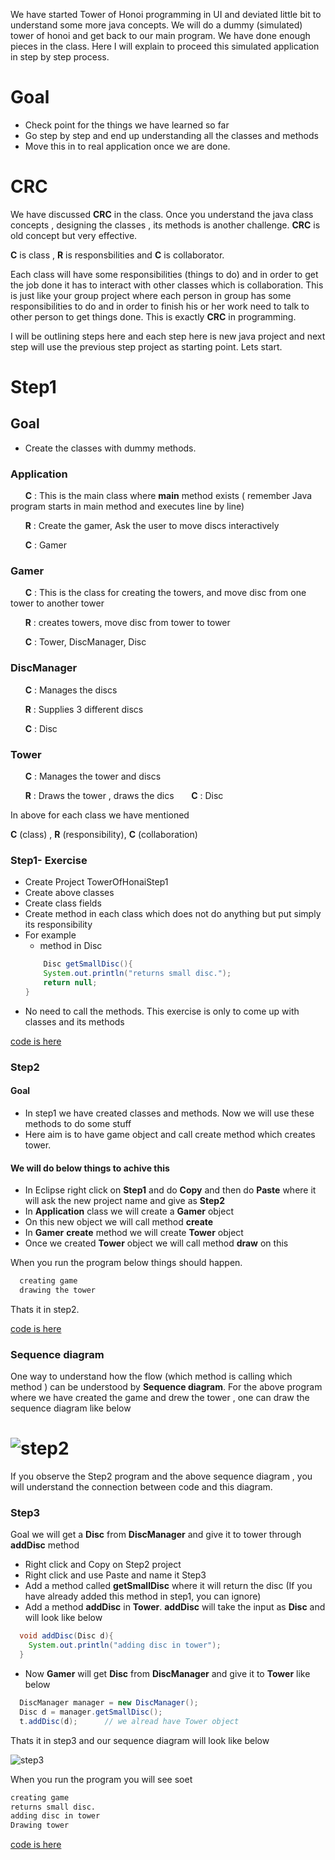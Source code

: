 We have started Tower of Honoi programming in UI and deviated little bit to understand some more java concepts. We will do a dummy (simulated) tower of honoi and get back to our main program. We have done enough pieces in the class. Here I will explain to proceed this simulated application in step by step process.

# Goal

- Check point for the things we have learned so far
- Go step by step and end up understanding all the classes and methods
- Move this in to real application once we are done.

# CRC

We have discussed **CRC** in the class. Once you understand the java class concepts , designing the classes , its methods is another challenge. **CRC** is old concept but very effective.

**C** is class , **R** is responsbilities and **C** is collaborator.

Each class will have some responsibilities (things to do) and in order to get the job done it has to interact with other classes which is collaboration. This is just like your group project where each person in group has some responsibilities to do and in order to finish his or her work need to talk to other person to get things done. This is exactly **CRC** in programming.

I will be outlining steps here and each step here is new java project and next step will use the previous step project as starting point. Lets start.

# Step1

## Goal

- Create the classes with dummy methods.

### Application

&nbsp;&nbsp;&nbsp;&nbsp;&nbsp;&nbsp;**C** : This is the main class where **main** method exists ( remember Java program starts in main method and executes line by line)

&nbsp;&nbsp;&nbsp;&nbsp;&nbsp;&nbsp;**R** : Create the gamer, Ask the user to move discs interactively

&nbsp;&nbsp;&nbsp;&nbsp;&nbsp;&nbsp;**C** : Gamer

### Gamer

&nbsp;&nbsp;&nbsp;&nbsp;&nbsp;&nbsp;**C** : This is the class for creating the towers, and move disc from one tower to another tower

&nbsp;&nbsp;&nbsp;&nbsp;&nbsp;&nbsp;**R** : creates towers, move disc from tower to tower

&nbsp;&nbsp;&nbsp;&nbsp;&nbsp;&nbsp;**C** : Tower, DiscManager, Disc

### DiscManager

&nbsp;&nbsp;&nbsp;&nbsp;&nbsp;&nbsp;**C** : Manages the discs

&nbsp;&nbsp;&nbsp;&nbsp;&nbsp;&nbsp;**R** : Supplies 3 different discs

&nbsp;&nbsp;&nbsp;&nbsp;&nbsp;&nbsp;**C** : Disc

### Tower

&nbsp;&nbsp;&nbsp;&nbsp;&nbsp;&nbsp;**C** : Manages the tower and discs

&nbsp;&nbsp;&nbsp;&nbsp;&nbsp;&nbsp;**R** : Draws the tower , draws the dics
&nbsp;&nbsp;&nbsp;&nbsp;&nbsp;&nbsp;**C** : Disc

In above for each class we have mentioned

**C** (class) , **R** (responsibility), **C** (collaboration)

### Step1- Exercise

- Create Project TowerOfHonaiStep1
- Create above classes
- Create class fields
- Create method in each class which does not do anything but put simply its responsibility
- For example
  - method in Disc
  ```java
      Disc getSmallDisc(){
      System.out.println("returns small disc.");
      return null;
  }
  ```
- No need to call the methods. This exercise is only to come up with classes and its methods

[code is here](https://github.com/sairamaj/programmingclass/tree/master/toh/Step1)

### Step2

#### Goal

- In step1 we have created classes and methods. Now we will use these methods to do some stuff
- Here aim is to have game object and call create method which creates tower.

#### We will do below things to achive this

- In Eclipse right click on **Step1** and do **Copy** and then do **Paste** where it will ask the new project name and give as **Step2**
- In **Application** class we will create a **Gamer** object
- On this new object we will call method **create**
- In **Gamer** **create** method we will create **Tower** object
- Once we created **Tower** object we will call method **draw** on this

When you run the program below things should happen.

```cmd
  creating game
  drawing the tower
```

Thats it in step2.

[code is here](https://github.com/sairamaj/programmingclass/tree/master/toh/Step2)

### Sequence diagram

One way to understand how the flow (which method is calling which method ) can be understood by **Sequence diagram**. For the above program where we have created the game and drew the tower , one can draw the sequence diagram like below

# ![step2](https://github.com/sairamaj/programmingclass/blob/master/toh/images/step2_sequence.png)

If you observe the Step2 program and the above sequence diagram , you will understand the connection between code and this diagram.

### Step3

Goal we will get a **Disc** from **DiscManager** and give it to tower through **addDisc** method

- Right click and Copy on Step2 project
- Right click and use Paste and name it Step3
- Add a method called **getSmallDisc** where it will return the disc (If you have already added this method in step1, you can ignore)
- Add a method **addDisc** in **Tower**. **addDisc** will take the input as **Disc** and will look like below

```java
  void addDisc(Disc d){
    System.out.println("adding disc in tower");
  }
```

- Now **Gamer** will get **Disc** from **DiscManager** and give it to **Tower** like below

```java
  DiscManager manager = new DiscManager();
  Disc d = manager.getSmallDisc();
  t.addDisc(d);      // we alread have Tower object
```

Thats it in step3 and our sequence diagram will look like below

![step3](https://github.com/sairamaj/programmingclass/blob/master/toh/images/step3_sequence.png)

When you run the program you will see soet
```cmd
creating game
returns small disc.
adding disc in tower
Drawing tower
```
[code is here](https://github.com/sairamaj/programmingclass/tree/master/toh/Step3)
        
      
